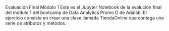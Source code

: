 Evaluación Final Módulo 1
Este es el Jupyter Notebook de la evalución final del módulo 1 del bootcamp de Data Analytics Promo D de Adalab.
El ejercicio consiste en crear una clase llamada TiendaOnline que contega una serie de atributos y métodos. 

